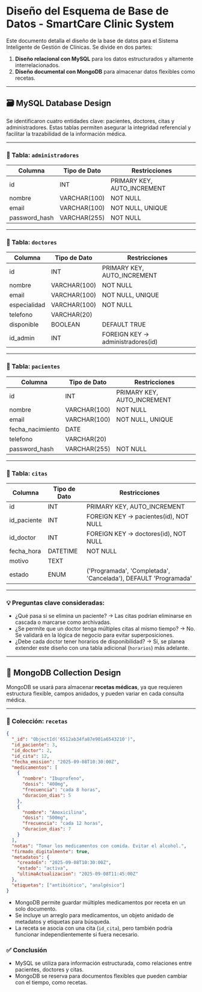 # Diseño del Esquema de Base de Datos - SmartCare Clinic System

Este documento detalla el diseño de la base de datos para el Sistema Inteligente de Gestión de Clínicas. Se divide en dos partes:

1. **Diseño relacional con MySQL** para los datos estructurados y altamente interrelacionados.
2. **Diseño documental con MongoDB** para almacenar datos flexibles como recetas.

---

## 🗃️ MySQL Database Design

Se identificaron cuatro entidades clave: pacientes, doctores, citas y administradores. Estas tablas permiten asegurar la integridad referencial y facilitar la trazabilidad de la información médica.

---

### 🔹 Tabla: `administradores`

| Columna        | Tipo de Dato     | Restricciones                    |
|----------------|------------------|----------------------------------|
| id             | INT              | PRIMARY KEY, AUTO_INCREMENT      |
| nombre         | VARCHAR(100)     | NOT NULL                         |
| email          | VARCHAR(100)     | NOT NULL, UNIQUE                 |
| password_hash  | VARCHAR(255)     | NOT NULL                         |

<!-- 
Justificación:
Los administradores gestionan la plataforma y deben autenticarse de forma segura.
 -->

---

### 🔹 Tabla: `doctores`

| Columna         | Tipo de Dato     | Restricciones                            |
|-----------------|------------------|------------------------------------------|
| id              | INT              | PRIMARY KEY, AUTO_INCREMENT              |
| nombre          | VARCHAR(100)     | NOT NULL                                 |
| email           | VARCHAR(100)     | NOT NULL, UNIQUE                         |
| especialidad    | VARCHAR(100)     | NOT NULL                                 |
| telefono        | VARCHAR(20)      |                                          |
| disponible      | BOOLEAN          | DEFAULT TRUE                             |
| id_admin        | INT              | FOREIGN KEY → administradores(id)        |

<!-- 
Cada doctor puede estar vinculado a un administrador para gestión de acceso o auditoría.
 -->

---

### 🔹 Tabla: `pacientes`

| Columna           | Tipo de Dato     | Restricciones                     |
|-------------------|------------------|-----------------------------------|
| id                | INT              | PRIMARY KEY, AUTO_INCREMENT       |
| nombre            | VARCHAR(100)     | NOT NULL                          |
| email             | VARCHAR(100)     | NOT NULL, UNIQUE                  |
| fecha_nacimiento  | DATE             |                                   |
| telefono          | VARCHAR(20)      |                                   |
| password_hash     | VARCHAR(255)     | NOT NULL                          |

<!-- 
Los pacientes también deben autenticarse y gestionar sus citas.
 -->

---

### 🔹 Tabla: `citas`

| Columna        | Tipo de Dato     | Restricciones                                      |
|----------------|------------------|----------------------------------------------------|
| id             | INT              | PRIMARY KEY, AUTO_INCREMENT                        |
| id_paciente    | INT              | FOREIGN KEY → pacientes(id), NOT NULL              |
| id_doctor      | INT              | FOREIGN KEY → doctores(id), NOT NULL               |
| fecha_hora     | DATETIME         | NOT NULL                                           |
| motivo         | TEXT             |                                                   |
| estado         | ENUM             | ('Programada', 'Completada', 'Cancelada'), DEFAULT 'Programada' |

<!-- 
Las citas vinculan pacientes y doctores. Podrían eliminarse en cascada si el paciente es eliminado.
 -->

---

### 💡 Preguntas clave consideradas:

- ¿Qué pasa si se elimina un paciente? → Las citas podrían eliminarse en cascada o marcarse como archivadas.
- ¿Se permite que un doctor tenga múltiples citas al mismo tiempo? → No. Se validará en la lógica de negocio para evitar superposiciones.
- ¿Debe cada doctor tener horarios de disponibilidad? → Sí, se planea extender este diseño con una tabla adicional (`horarios`) más adelante.

---

## 🍃 MongoDB Collection Design

MongoDB se usará para almacenar **recetas médicas**, ya que requieren estructura flexible, campos anidados, y pueden variar en cada consulta médica.

---

### 🔸 Colección: `recetas`

```json
{
  "_id": "ObjectId('6512ab34fa87e901a6543210')",
  "id_paciente": 3,
  "id_doctor": 2,
  "id_cita": 12,
  "fecha_emision": "2025-09-08T10:30:00Z",
  "medicamentos": [
    {
      "nombre": "Ibuprofeno",
      "dosis": "400mg",
      "frecuencia": "cada 8 horas",
      "duracion_dias": 5
    },
    {
      "nombre": "Amoxicilina",
      "dosis": "500mg",
      "frecuencia": "cada 12 horas",
      "duracion_dias": 7
    }
  ],
  "notas": "Tomar los medicamentos con comida. Evitar el alcohol.",
  "firmado_digitalmente": true,
  "metadatos": {
    "creadoEn": "2025-09-08T10:30:00Z",
    "estado": "activa",
    "ultimaActualizacion": "2025-09-08T11:45:00Z"
  },
  "etiquetas": ["antibiótico", "analgésico"]
}
```
- MongoDB permite guardar múltiples medicamentos por receta en un solo documento.
- Se incluye un arreglo para medicamentos, un objeto anidado de metadatos y etiquetas para búsqueda.
- La receta se asocia con una cita (`id_cita`), pero también podría funcionar independientemente si fuera necesario.

### ✅ Conclusión
- MySQL se utiliza para información estructurada, como relaciones entre pacientes, doctores y citas.
- MongoDB se reserva para documentos flexibles que pueden cambiar con el tiempo, como recetas.
